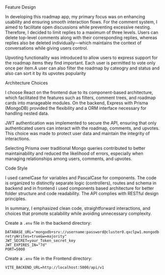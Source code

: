 Feature Design

In developing this roadmap app, my primary focus was on enhancing usability and ensuring smooth interaction flows. For the comment system, I aimed to facilitate open discussions while preventing excessive nesting. Therefore, I decided to limit replies to a maximum of three levels. Users can delete top-level comments along with their corresponding replies, whereas replies also  be deleted individually—which maintains the context of conversations while giving users control.

Upvoting functionality was introduced to allow users to express support for the roadmap items they find important. Each user is permitted to vote only once per item.A user can also filter the roadmap by cateogry and status and also can sort it by its upvotes popularity


Architecture Choices

I choose React on the frontend due to its component-based architecture, which facilitated the  features such as filters, comment trees, and roadmap cards into manageable modules. On the backend, Express with Prisma (MongoDB) provided the flexibility and a  ORM interface necessary for handling nested data.

JWT authentication was implemented to secure the API, ensuring that only authenticated users can interact with the roadmap, comments, and upvotes. This choice was made to protect user data and maintain the integrity of interactions.


Selecting Prisma over traditional Mongo queries contributed to better maintainability and reduced the likelihood of errors, especially when managing relationships among users, comments, and upvotes.



Code Style

I used camelCase for variables and PascalCase for components. The code is organized to distinctly separate logic (controllers), routes and schema in backend and in frontend i used components based architecture for better folder structure and code readability.    The API complies with RESTful design principles.

In summary, I emphasized clean code, straightforward interactions, and choices that promote scalability while avoiding unnecessary complexity.

Create a `.env` file in the backend directory:

```env
DATABASE_URL="mongodb+srv://username:password@cluster0.qxclpw1.mongodb.net/databasename?retryWrites=true&w=majority"
JWT_SECRET=your_Token_secret_key
JWT_EXPIRES_IN="7d"
PORT=5000
```

Create a `.env` file in the Frontend directory:
```env
VITE_BACKEND_URL=http://localhost:5000/api/v1
```


